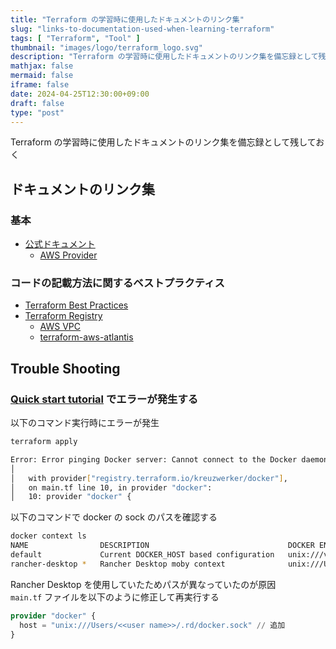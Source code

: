 ```yaml
---
title: "Terraform の学習時に使用したドキュメントのリンク集"
slug: "links-to-documentation-used-when-learning-terraform"
tags: [ "Terraform", "Tool" ]
thumbnail: "images/logo/terraform_logo.svg"
description: "Terraform の学習時に使用したドキュメントのリンク集を備忘録として残しておく"
mathjax: false
mermaid: false
iframe: false
date: 2024-04-25T12:30:00+09:00
draft: false
type: "post"
---
```


Terraform の学習時に使用したドキュメントのリンク集を備忘録として残しておく

## ドキュメントのリンク集

### 基本

* [公式ドキュメント](https://developer.hashicorp.com/terraform/docs)
  * [AWS Provider](https://registry.terraform.io/providers/hashicorp/aws/latest/docs)

### コードの記載方法に関するベストプラクティス

* [Terraform Best Practices](https://www.terraform-best-practices.com/)
* [Terraform Registry](https://registry.terraform.io/)
  * [AWS VPC](https://registry.terraform.io/modules/terraform-aws-modules/vpc/aws/latest)
  * [terraform-aws-atlantis](https://github.com/terraform-aws-modules/terraform-aws-atlantis/)

## Trouble Shooting

### [Quick start tutorial](https://developer.hashicorp.com/terraform/tutorials/aws-get-started/install-cli#quick-start-tutorial) でエラーが発生する

以下のコマンド実行時にエラーが発生

```sh
terraform apply

Error: Error pinging Docker server: Cannot connect to the Docker daemon at unix:///var/run/docker.sock. Is the docker daemon running?
│
│   with provider["registry.terraform.io/kreuzwerker/docker"],
│   on main.tf line 10, in provider "docker":
│   10: provider "docker" {
```

以下のコマンドで docker の sock のパスを確認する

```sh
docker context ls
NAME                DESCRIPTION                               DOCKER ENDPOINT                                ERROR
default             Current DOCKER_HOST based configuration   unix:///var/run/docker.sock          
rancher-desktop *   Rancher Desktop moby context              unix:///Users/<<user name>>/.rd/docker.sock
```

Rancher Desktop を使用していたためパスが異なっていたのが原因  
`main.tf` ファイルを以下のように修正して再実行する

```tf:main.tf
provider "docker" {
  host = "unix:///Users/<<user name>>/.rd/docker.sock" // 追加
}
```
